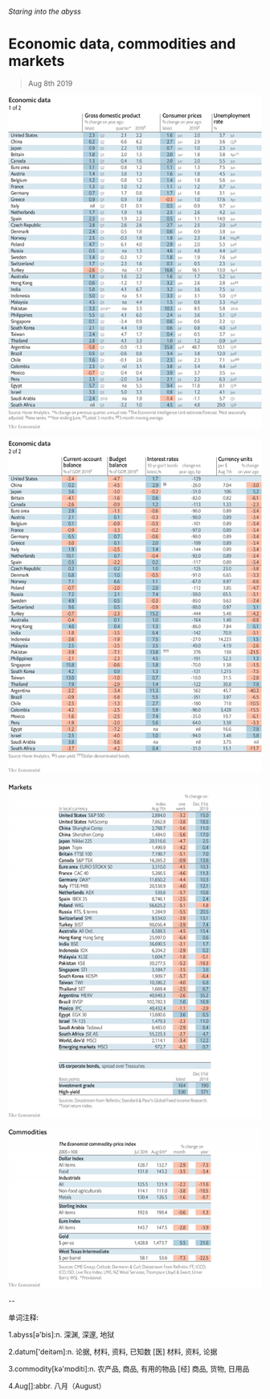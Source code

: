 ###### Staring into the abyss

# Economic data, commodities and markets 

> Aug 8th 2019 

![image](images/20190810_INT101.png) 

![image](images/20190810_INT102.png) 

![image](images/20190810_INT201.png) 

![image](images/20190810_INT401.png) 

-- 

 单词注释:

1.abyss[ә'bis]:n. 深渊, 深邃, 地狱 

2.datum['deitәm]:n. 论据, 材料, 资料, 已知数 [医] 材料, 资料, 论据 

3.commodity[kә'mɒditi]:n. 农产品, 商品, 有用的物品 [经] 商品, 货物, 日用品 

4.Aug[]:abbr. 八月（August） 

